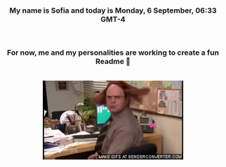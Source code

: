 


<div align="center">
<h3 >My name is Sofia and today is Monday, 6 September, 06:33 GMT-4</h3><br>
<h3 >For now, me and my personalities are working to create a fun Readme 👋
</h3><br>
<img src='img/dwight.gif' alt='working...'/>
</div>
